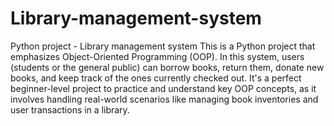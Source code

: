# Library-management-system
Python project - Library management system
 This is a Python project that emphasizes Object-Oriented Programming (OOP). In this system, users (students or the general public) can borrow books, return them, donate new books, and keep track of the ones currently checked out. It's a perfect beginner-level project to practice and understand key OOP concepts, as it involves handling real-world scenarios like managing book inventories and user transactions in a library.
